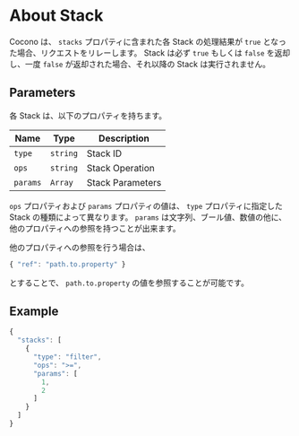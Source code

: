 # About Stack

Cocono は、 `stacks` プロパティに含まれた各 Stack の処理結果が `true` となった場合、リクエストをリレーします。
Stack は必ず `true` もしくは `false` を返却し、一度 `false` が返却された場合、それ以降の Stack は実行されません。


## Parameters

各 Stack は、以下のプロパティを持ちます。

| Name     | Type     | Description      |
| -------- | -------- | ---------------- |
| `type`   | `string` | Stack ID         |
| `ops`    | `string` | Stack Operation  |
| `params` | `Array`  | Stack Parameters |

`ops` プロパティおよび `params` プロパティの値は、 `type` プロパティに指定した Stack の種類によって異なります。
`params` は文字列、ブール値、数値の他に、他のプロパティへの参照を持つことが出来ます。

他のプロパティへの参照を行う場合は、

```javascript
{ "ref": "path.to.property" }
```

とすることで、 `path.to.property` の値を参照することが可能です。


## Example

```javascript
{
  "stacks": [
    {
      "type": "filter",
      "ops": ">=",
      "params": [
        1,
        2
      ]
    }
  ]
}
```